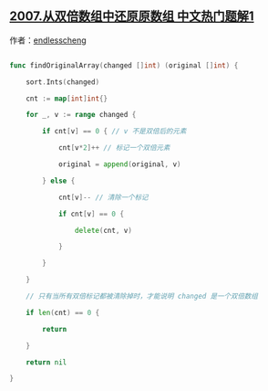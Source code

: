 ## [2007.从双倍数组中还原原数组 中文热门题解1](https://leetcode.cn/problems/find-original-array-from-doubled-array/solutions/100000/pai-xu-bian-li-by-endlesscheng-25ww)

作者：[endlesscheng](https://leetcode.cn/u/endlesscheng)
```go
func findOriginalArray(changed []int) (original []int) {
	sort.Ints(changed)
	cnt := map[int]int{}
	for _, v := range changed {
		if cnt[v] == 0 { // v 不是双倍后的元素
			cnt[v*2]++ // 标记一个双倍元素
			original = append(original, v)
		} else {
			cnt[v]-- // 清除一个标记
			if cnt[v] == 0 {
				delete(cnt, v)
			}
		}
	}
	// 只有当所有双倍标记都被清除掉时，才能说明 changed 是一个双倍数组
	if len(cnt) == 0 {
		return
	}
	return nil
}
```